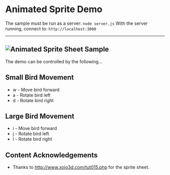 # Animated Sprite Demo
The sample must be run as a server: `node server.js`
With the server running, connect to: `http://localhost:3000`

---
![Animated Sprite Sheet Sample](https://github.com/ProfPorkins/GameTech/blob/trunk/JavaScript/Spritesheet/AnimatedSprite.png "")
---

The demo can be controlled by the following...

## Small Bird Movement
* w - Move bird forward
* a - Rotate bird left
* d - Rotate bird right

## Large Bird Movement
* i - Move bird forward
* j - Rotate bird left
* l - Rotate bird right

## Content Acknowledgements

* Thanks to http://www.xojo3d.com/tut015.php for the sprite sheet.
